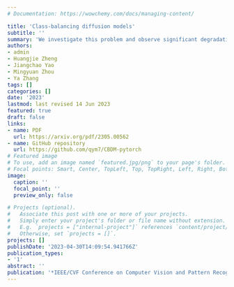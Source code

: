 ```yaml
---
# Documentation: https://wowchemy.com/docs/managing-content/

title: 'Class-balancing diffusion models'
subtitle: ''
summary: 'We investigate this problem and observe significant degradation in both diversity and fidelity, and propose Class-Balancing Diffusion Models (CBDM) that are trained with a distribution adjustment regularizer as a solution.'
authors:
- admin
- Huangjie Zheng
- Jiangchao Yao
- Mingyuan Zhou
- Ya Zhang
tags: []
categories: []
date: '2023'
lastmod: last revised 14 Jun 2023
featured: true
draft: false
links:
- name: PDF
  url: https://arxiv.org/pdf/2305.00562
- name: GitHub repository
  url: https://github.com/qym7/CBDM-pytorch
# Featured image
# To use, add an image named `featured.jpg/png` to your page's folder.
# Focal points: Smart, Center, TopLeft, Top, TopRight, Left, Right, BottomLeft, Bottom, BottomRight.
image:
  caption: ''
  focal_point: ''
  preview_only: false

# Projects (optional).
#   Associate this post with one or more of your projects.
#   Simply enter your project's folder or file name without extension.
#   E.g. `projects = ["internal-project"]` references `content/project/deep-learning/index.md`.
#   Otherwise, set `projects = []`.
projects: []
publishDate: '2023-04-30T14:09:54.941766Z'
publication_types:
- '1'
abstract: ''
publication: '*IEEE/CVF Conference on Computer Vision and Pattern Recognition (CVPR)*'
---
```

